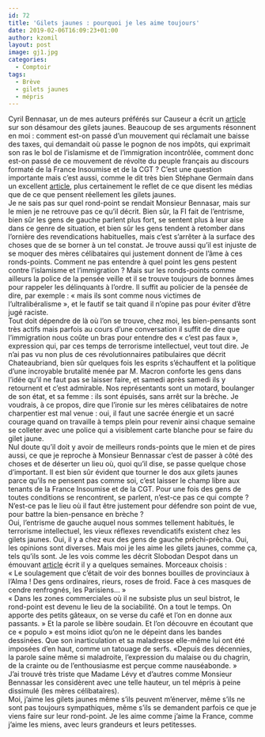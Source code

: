 ```yaml
---
id: 72
title: 'Gilets jaunes : pourquoi je les aime toujours'
date: 2019-02-06T16:09:23+01:00
author: kzomil
layout: post
image: gj1.jpg
categories:
  - Comptoir
tags:
  - Brève
  - gilets jaunes
  - mépris
---
```

Cyril Bennasar, un de mes auteurs préférés sur Causeur a écrit un [article](https://www.causeur.fr/pas-gilets-jaunes-immigration-anti-2-158810) sur son désamour des gilets jaunes. Beaucoup de ses arguments résonnent en moi : comment est-on passé d&rsquo;un mouvement qui réclamait une baisse des taxes, qui demandait où passe le pognon de nos impôts, qui exprimait son ras le bol de l&rsquo;islamisme et de l&rsquo;immigration incontrôlée, comment donc est-on passé de ce mouvement de révolte du peuple français au discours formaté de la France Insoumise et de la CGT ? C&rsquo;est une question importante mais c&rsquo;est aussi, comme le dit très bien Stéphane Germain dans un excellent [article](https://www.causeur.fr/gilets-jaunes-medias-isf-ric-debat-158790), plus certainement le reflet de ce que disent les médias que de ce que pensent réellement les gilets jaunes.  
Je ne sais pas sur quel rond-point se rendait Monsieur Bennasar, mais sur le mien je ne retrouve pas ce qu&rsquo;il décrit. Bien sûr, la FI fait de l&rsquo;entrisme, bien sûr les gens de gauche parlent plus fort, se sentent plus à leur aise dans ce genre de situation, et bien sûr les gens tendent à retomber dans l&rsquo;ornière des revendications habituelles, mais c&rsquo;est s&rsquo;arrêter à la surface des choses que de se borner à un tel constat. Je trouve aussi qu&rsquo;il est injuste de se moquer des mères célibataires qui justement donnent de l&rsquo;âme à ces ronds-points. Comment ne pas entendre à quel point les gens pestent contre l&rsquo;islamisme et l&rsquo;immigration ? Mais sur les ronds-points comme ailleurs la police de la pensée veille et il se trouve toujours de bonnes âmes pour rappeler les délinquants à l&rsquo;ordre. Il suffit au policier de la pensée de dire, par exemple : « mais ils sont comme nous victimes de l&rsquo;ultralibéralisme », et le fautif se tait quand il n&rsquo;opine pas pour éviter d&rsquo;être jugé raciste.  
Tout doit dépendre de là où l&rsquo;on se trouve, chez moi, les bien-pensants sont très actifs mais parfois au cours d&rsquo;une conversation il suffit de dire que l&rsquo;immigration nous coûte un bras pour entendre des « c&rsquo;est pas faux », expression qui, par ces temps de terrorisme intellectuel, veut tout dire. Je n&rsquo;ai pas vu non plus de ces révolutionnaires patibulaires que décrit Chateaubriand, bien sûr quelques fois les esprits s&rsquo;échauffent et la politique d&rsquo;une incroyable brutalité menée par M. Macron conforte les gens dans l&rsquo;idée qu&rsquo;il ne faut pas se laisser faire, et samedi après samedi ils y retournent et c&rsquo;est admirable. Nos représentants sont un motard, boulanger de son état, et sa femme : ils sont épuisés, sans arrêt sur la brèche. Je voudrais, à ce propos, dire que l&rsquo;ironie sur les mères célibataires de notre charpentier est mal venue : oui, il faut une sacrée énergie et un sacré courage quand on travaille à temps plein pour revenir ainsi chaque semaine se colleter avec une police qui a visiblement carte blanche pour se faire du gilet jaune.  
Nul doute qu&rsquo;il doit y avoir de meilleurs ronds-points que le mien et de pires aussi, ce que je reproche à Monsieur Bennassar c&rsquo;est de passer à côté des choses et de déserter un lieu où, quoi qu&rsquo;il dise, se passe quelque chose d&rsquo;important. Il est bien sûr évident que tourner le dos aux gilets jaunes parce qu&rsquo;ils ne pensent pas comme soi, c&rsquo;est laisser le champ libre aux tenants de la France Insoumise et de la CGT. Pour une fois des gens de toutes conditions se rencontrent, se parlent, n&rsquo;est-ce pas ce qui compte ? N&rsquo;est-ce pas le lieu où il faut être justement pour défendre son point de vue, pour battre la bien-pensance en brèche ?  
Oui, l&rsquo;entrisme de gauche auquel nous sommes tellement habitués, le terrorisme intellectuel, les vieux réflexes revendicatifs existent chez les gilets jaunes. Oui, il y a chez eux des gens de gauche prêchi-prêcha. Oui, les opinions sont diverses. Mais moi je les aime les gilets jaunes, comme ça, tels qu&rsquo;ils sont. Je les vois comme les décrit Slobodan Despot dans un émouvant [article](https://www.causeur.fr/gilets-jaunes-suisse-despot-157128) écrit il y a quelques semaines. Morceaux choisis :  
« Le soulagement que c’était de voir des bonnes bouilles de provinciaux à l’Alma ! Des gens ordinaires, rieurs, roses de froid. Face à ces masques de cendre renfrognés, les Parisiens… »  
« Dans les zones commerciales où il ne subsiste plus un seul bistrot, le rond-point est devenu le lieu de la sociabilité. On a tout le temps. On apporte des petits gâteaux, on se verse du café et l’on en donne aux passants. » Et la parole se libère soudain. Et l’on découvre en écoutant que ce « populo » est moins idiot qu’on ne le dépeint dans les bandes dessinées. Que son inarticulation et sa maladresse elle-même lui ont été imposées d’en haut, comme un tatouage de serfs. «Depuis des décennies, la parole saine même si maladroite, l’expression du malaise ou du chagrin, de la crainte ou de l’enthousiasme est perçue comme nauséabonde. »  
J&rsquo;ai trouvé très triste que Madame Lévy et d&rsquo;autres comme Monsieur Bennassar les considèrent avec une telle hauteur, un tel mépris à peine dissimulé (les mères célibataires).  
Moi, j&rsquo;aime les gilets jaunes même s&rsquo;ils peuvent m&rsquo;énerver, même s&rsquo;ils ne sont pas toujours sympathiques, même s&rsquo;ils se demandent parfois ce que je viens faire sur leur rond-point. Je les aime comme j&rsquo;aime la France, comme j&rsquo;aime les miens, avec leurs grandeurs et leurs petitesses.
